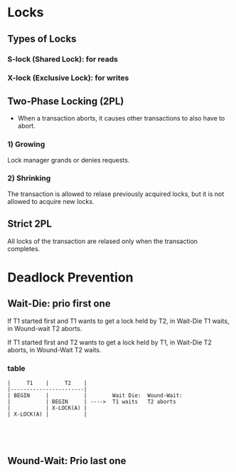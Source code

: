 # Locks
## Types of Locks
### S-lock (Shared Lock): for **reads**
### X-lock (Exclusive Lock): for **writes**

## Two-Phase Locking (2PL)
- When a transaction aborts, it causes other transactions to also have to abort.
### 1) Growing
Lock manager grands or denies requests.
### 2) Shrinking
The transaction is allowed to relase previously acquired locks, but it is not allowed to acquire new locks.

## Strict 2PL
All locks of the transaction are relased only when the transaction completes.

# Deadlock Prevention
## Wait-Die: prio first one
If T1 started first and T1 wants to get a lock held by T2, in Wait-Die T1 waits, in Wound-wait T2 aborts.

If T1 started first and T2 wants to get a lock held by T1, in Wait-Die T2 aborts, in Wound-Wait T2 waits.

### table
```
|     T1    |     T2    |
|-----------------------|
| BEGIN     |           |        Wait Die:  Wound-Wait:
|           | BEGIN     | ---->  T1 waits   T2 aborts
|           | X-LOCK(A) |
| X-LOCK(A) |           |





```


## Wound-Wait: Prio last one